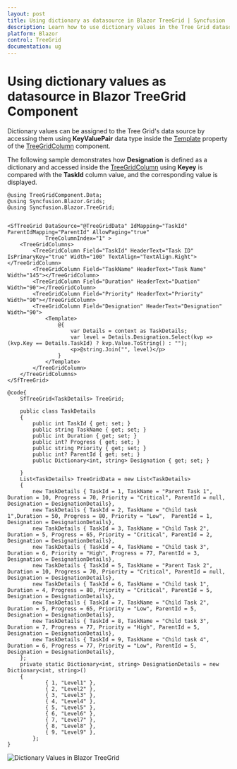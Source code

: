 ```yaml
---
layout: post
title: Using dictionary as datasource in Blazor TreeGrid | Syncfusion
description: Learn how to use dictionary values in the Tree Grid datasource in Syncfusion Blazor TreeGrid component.
platform: Blazor
control: TreeGrid
documentation: ug
---
```


# Using dictionary values as datasource in Blazor TreeGrid Component

Dictionary values can be assigned to the Tree Grid's data source by accessing them using **KeyValuePair** data type inside the [Template](https://help.syncfusion.com/cr/blazor/Syncfusion.Blazor.TreeGrid.TreeGridColumn.html#Syncfusion_Blazor_TreeGrid_TreeGridColumn_Template) property of the [TreeGridColumn](https://help.syncfusion.com/cr/blazor/Syncfusion.Blazor.TreeGrid.TreeGridColumns.html) component.

The following sample demonstrates how **Designation** is defined as a dictionary and accessed inside the [TreeGridColumn](https://help.syncfusion.com/cr/blazor/Syncfusion.Blazor.TreeGrid.TreeGridColumns.html) using **Keyey** is compared with the **TaskId** column value, and the corresponding value is displayed.

```cshtml
@using TreeGridComponent.Data;
@using Syncfusion.Blazor.Grids;
@using Syncfusion.Blazor.TreeGrid;


<SfTreeGrid DataSource="@TreeGridData" IdMapping="TaskId" ParentIdMapping="ParentId" AllowPaging="true"
            TreeColumnIndex="1" >
    <TreeGridColumns>
        <TreeGridColumn Field="TaskId" HeaderText="Task ID" IsPrimaryKey="true" Width="100" TextAlign="TextAlign.Right"></TreeGridColumn>
        <TreeGridColumn Field="TaskName" HeaderText="Task Name" Width="145"></TreeGridColumn>
        <TreeGridColumn Field="Duration" HeaderText="Duation" Width="90"></TreeGridColumn>
        <TreeGridColumn Field="Priority" HeaderText="Priority" Width="90"></TreeGridColumn>
        <TreeGridColumn Field="Designation" HeaderText="Designation" Width="90">
            <Template>
                @{
                    var Details = context as TaskDetails;
                    var level = Details.Designation.Select(kvp => (kvp.Key == Details.TaskId) ? kvp.Value.ToString() : "");
                    <p>@string.Join("", level)</p>
                }
            </Template>
        </TreeGridColumn>
    </TreeGridColumns>
</SfTreeGrid>

@code{
    SfTreeGrid<TaskDetails> TreeGrid;

    public class TaskDetails
    {
        public int TaskId { get; set; }
        public string TaskName { get; set; }
        public int Duration { get; set; }
        public int? Progress { get; set; }
        public string Priority { get; set; }
        public int? ParentId { get; set; }
        public Dictionary<int, string> Designation { get; set; }

    }
    List<TaskDetails> TreeGridData = new List<TaskDetails>
    {
        new TaskDetails { TaskId = 1, TaskName = "Parent Task 1", Duration = 10, Progress = 70, Priority = "Critical", ParentId = null, Designation = DesignationDetails},
        new TaskDetails { TaskId = 2, TaskName = "Child task 1",Duration = 50, Progress = 80, Priority = "Low",  ParentId = 1, Designation = DesignationDetails},
        new TaskDetails { TaskId = 3, TaskName = "Child Task 2", Duration = 5, Progress = 65, Priority = "Critical", ParentId = 2, Designation = DesignationDetails},
        new TaskDetails { TaskId = 4, TaskName = "Child task 3", Duration = 6, Priority = "High", Progress = 77, ParentId = 3, Designation = DesignationDetails},
        new TaskDetails { TaskId = 5, TaskName = "Parent Task 2", Duration = 10, Progress = 70, Priority = "Critical", ParentId = null, Designation = DesignationDetails},
        new TaskDetails { TaskId = 6, TaskName = "Child task 1", Duration = 4, Progress = 80, Priority = "Critical", ParentId = 5, Designation = DesignationDetails},
        new TaskDetails { TaskId = 7, TaskName = "Child Task 2", Duration = 5, Progress = 65, Priority = "Low", ParentId = 5, Designation = DesignationDetails},
        new TaskDetails { TaskId = 8, TaskName = "Child task 3", Duration = 7, Progress = 77, Priority = "High", ParentId = 5, Designation = DesignationDetails},
        new TaskDetails { TaskId = 9, TaskName = "Child task 4", Duration = 6, Progress = 77, Priority = "Low", ParentId = 5, Designation = DesignationDetails},
    };
    private static Dictionary<int, string> DesignationDetails = new Dictionary<int, string>()
    {
            { 1, "Level1" },
            { 2, "Level2" },
            { 3, "Level3" },
            { 4, "Level4" },
            { 5, "Level5" },
            { 6, "Level6" },
            { 7, "Level7" },
            { 8, "Level8" },
            { 9, "Level9" },
        };
}

```
![Dictionary Values in Blazor TreeGrid](../images/blazor-treegrid-dictionary-values.png)
